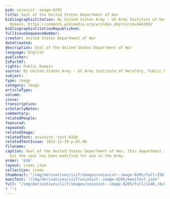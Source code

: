 ```yaml
---
pid: unionist--image-0205
title: Seal of the United States Department of War
bibliographicCitation: By United States Army - US Army Institute of Heraldry, Public
  Domain, https://commons.wikimedia.org/w/index.php?curid=9481092
bibliographicCitationRepublished: 
fullIssueSequenceNumber: 
creator: United States Department of War
dateCreated: 
description: Seal of the United States Department of War
language: English
publisher: 
IsPartOf: 
rights: Public Domain
source: By United States Army - US Army Institute of Heraldry, Public Domain, https://commons.wikimedia.org/w/index.php?curid=9481092
subject: 
type: image
category: Image
articleType: 
volume: 
issue: 
transcription: 
scholarlyNotes: 
commentary: 
relatedPeople: 
featured: 
repeated: 
relatedImage: 
relatedText: unionist--text-0160
relatedTextIssue: 1833-12-19 p.02.06
filename: 
caption: Seal of the United States Department of War; this department is now defunct,
  but the seal has been modified for use in the Army.
order: '616'
layout: items_item
collection: items
thumbnail: "/img/derivatives/iiif/images/unionist--image-0205/full/250,/0/default.jpg"
manifest: "/img/derivatives/iiif/unionist--image-0205/manifest.json"
full: "/img/derivatives/iiif/images/unionist--image-0205/full/1140,/0/default.jpg"
! '': 
---
```

